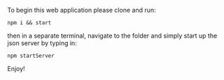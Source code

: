 To begin this web application please clone and run: 
```
npm i && start
```
then in a separate terminal, navigate to the folder and simply start up the json server by typing in:
```
npm startServer

```

Enjoy!
